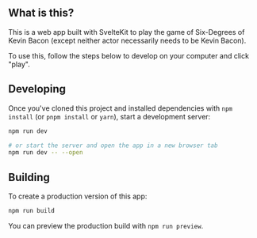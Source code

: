 ## What is this?

This is a web app built with SvelteKit to play the game of Six-Degrees of Kevin Bacon (except neither actor necessarily needs to be Kevin Bacon).

To use this, follow the steps below to develop on your computer and click "play".

## Developing

Once you've cloned this project and installed dependencies with `npm install` (or `pnpm install` or `yarn`), start a development server:

```bash
npm run dev

# or start the server and open the app in a new browser tab
npm run dev -- --open
```

## Building

To create a production version of this app:

```bash
npm run build
```

You can preview the production build with `npm run preview`.
